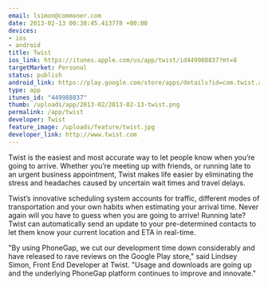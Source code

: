 ```yaml
--- 
email: lsimon@commoner.com
date: 2013-02-13 00:30:45.413778 +00:00
devices: 
- ios
- android
title: Twist
ios_link: https://itunes.apple.com/us/app/twist/id449988837?mt=8
targetMarket: Personal
status: publish
android_link: https://play.google.com/store/apps/details?id=com.twist.android&hl=en
type: app
itunes_id: "449988837"
thumb: /uploads/app/2013-02/2013-02-13-twist.png
permalink: /app/twist
developer: Twist
feature_image: /uploads/feature/twist.jpg
developer_link: http://www.twist.com
---
```


Twist is the easiest and most accurate way to let people know when you’re going to arrive. Whether you’re meeting up with friends, or running late to an urgent business appointment, Twist makes life easier by eliminating the stress and headaches caused by uncertain wait times and travel delays.

Twist’s innovative scheduling system accounts for traffic, different modes of transportation and your own habits when estimating your arrival time. Never again will you have to guess when you are going to arrive! Running late? Twist can automatically send an update to your pre-determined contacts to let them know your current location and ETA in real-time.

"By using PhoneGap, we cut our development time down considerably and have released to rave reviews on the Google Play store," said Lindsey Simon, Front End Developer at Twist. "Usage and downloads are going up and the underlying PhoneGap platform continues to improve and innovate."
